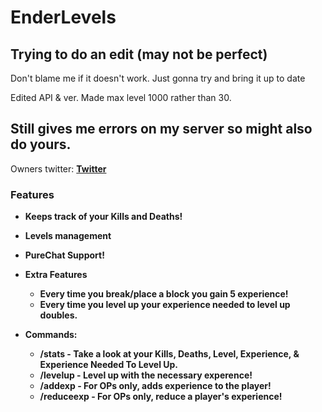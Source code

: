 # EnderLevels
Trying to do an edit (may not be perfect) 
--------------------------------------------------------------------------
Don't blame me if it doesn't work. Just gonna try and bring it up to date

Edited API & ver. Made max level 1000 rather than 30. 

Still gives me errors on my server so might also do yours. 
--------------------------------------------------------------------------
Owners twitter:
**[Twitter](https://twitter.com/dimay_johanna)**

### Features
- **Keeps track of your Kills and Deaths!**

- **Levels management**

- **PureChat Support!**

- **Extra Features**
  - **Every time you break/place a block you gain 5 experience!**
  - **Every time you level up your experience needed to level up doubles.**

- **Commands:**
  - **/stats - Take a look at your Kills, Deaths, Level, Experience, & Experience Needed To Level Up.**
  - **/levelup - Level up with the necessary experence!**
  - **/addexp <player> <exp> - For OPs only, adds experience to the player!**
  - **/reduceexp <player> <exp> - For OPs only, reduce a player's experience!**
